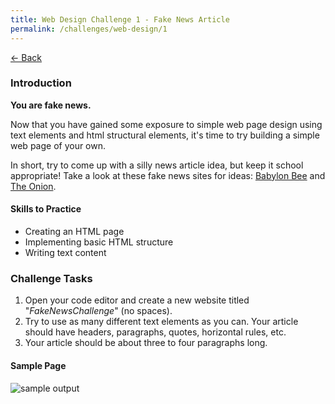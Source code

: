 ```yaml
---
title: Web Design Challenge 1 - Fake News Article
permalink: /challenges/web-design/1
---
```


[← Back](/challenges/)

### Introduction

**You are fake news.**

Now that you have gained some exposure to simple web page design using text elements and html structural elements, it's time to try building a simple web page of your own.

In short, try to come up with a silly news article idea, but keep it school appropriate! Take a look at these fake news sites for ideas: [Babylon Bee](https://babylonbee.com/) and [The Onion](https://www.theonion.com/).


#### Skills to Practice

- Creating an HTML page
- Implementing basic HTML structure
- Writing text content

### Challenge Tasks

1. Open your code editor and create a new website titled "*FakeNewsChallenge*" (no spaces).
2. Try to use as many different text elements as you can. Your article should have headers, paragraphs, quotes, horizontal rules, etc.
3. Your article should be about three to four paragraphs long.

#### Sample Page

<img src="/assets/img/challenges/web-challenge-1-sample.png" alt="sample output" title="sample output">